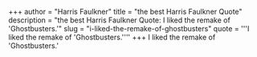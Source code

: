 +++
author = "Harris Faulkner"
title = "the best Harris Faulkner Quote"
description = "the best Harris Faulkner Quote: I liked the remake of 'Ghostbusters.'"
slug = "i-liked-the-remake-of-ghostbusters"
quote = '''I liked the remake of 'Ghostbusters.''''
+++
I liked the remake of 'Ghostbusters.'
